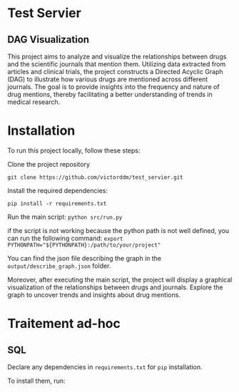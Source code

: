 # Test Servier

## DAG Visualization
This project aims to analyze and visualize the relationships between drugs and the scientific journals that mention them. Utilizing data extracted from articles and clinical trials, the project constructs a Directed Acyclic Graph (DAG) to illustrate how various drugs are mentioned across different journals. The goal is to provide insights into the frequency and nature of drug mentions, thereby facilitating a better understanding of trends in medical research.

# Installation
To run this project locally, follow these steps:

Clone the project repository

`git clone https://github.com/victorddm/test_servier.git`

Install the required dependencies:

`pip install -r requirements.txt`

Run the main script:
`python src/run.py`

if the script is not working because the python path is not well defined, you can run the following command:
`export PYTHONPATH="${PYTHONPATH}:/path/to/your/project"`

You can find the json file describing the graph in the `output/describe_graph.json` folder.

Moreover, after executing the main script, the project will display a graphical visualization of the relationships between drugs and journals. Explore the graph to uncover trends and insights about drug mentions.

# Traitement ad-hoc


## SQL

Declare any dependencies in `requirements.txt` for `pip` installation.

To install them, run:
